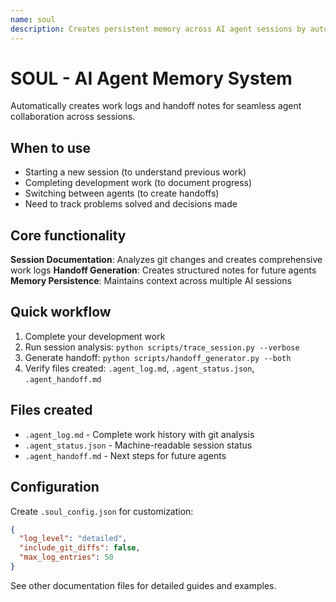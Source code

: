 ```yaml
---
name: soul
description: Creates persistent memory across AI agent sessions by automatically logging work, problems solved, and decisions made. Use when starting a new session, when development work is being completed, or when you need to document work for future agents.
---
```


# SOUL - AI Agent Memory System

Automatically creates work logs and handoff notes for seamless agent collaboration across sessions.

## When to use

- Starting a new session (to understand previous work)
- Completing development work (to document progress)
- Switching between agents (to create handoffs)
- Need to track problems solved and decisions made

## Core functionality

**Session Documentation**: Analyzes git changes and creates comprehensive work logs
**Handoff Generation**: Creates structured notes for future agents
**Memory Persistence**: Maintains context across multiple AI sessions

## Quick workflow

1. Complete your development work
2. Run session analysis: `python scripts/trace_session.py --verbose`
3. Generate handoff: `python scripts/handoff_generator.py --both`
4. Verify files created: `.agent_log.md`, `.agent_status.json`, `.agent_handoff.md`

## Files created

- `.agent_log.md` - Complete work history with git analysis
- `.agent_status.json` - Machine-readable session status
- `.agent_handoff.md` - Next steps for future agents

## Configuration

Create `.soul_config.json` for customization:

```json
{
  "log_level": "detailed",
  "include_git_diffs": false,
  "max_log_entries": 50
}
```

See other documentation files for detailed guides and examples.